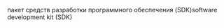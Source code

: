 <span data-ttu-id="bec97-101">пакет средств разработки программного обеспечения (SDK)</span><span class="sxs-lookup"><span data-stu-id="bec97-101">software development kit (SDK)</span></span>